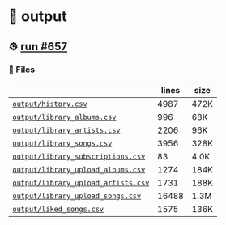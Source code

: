 # 📝  output 

## ⚙️ [run #657](https://github.com/jwenerd/ytm-dl/actions/runs/8253993982)

### 📁 Files

|                                                                         |lines|size|
|-------------------------------------------------------------------------|-----|----|
|[`output/history.csv` ](output/history.csv)                              |4987 |472K|
|[`output/library_albums.csv` ](output/library_albums.csv)                |996  |68K |
|[`output/library_artists.csv` ](output/library_artists.csv)              |2206 |96K |
|[`output/library_songs.csv` ](output/library_songs.csv)                  |3956 |328K|
|[`output/library_subscriptions.csv` ](output/library_subscriptions.csv)  |83   |4.0K|
|[`output/library_upload_albums.csv` ](output/library_upload_albums.csv)  |1274 |184K|
|[`output/library_upload_artists.csv` ](output/library_upload_artists.csv)|1731 |188K|
|[`output/library_upload_songs.csv` ](output/library_upload_songs.csv)    |16488|1.3M|
|[`output/liked_songs.csv` ](output/liked_songs.csv)                      |1575 |136K|